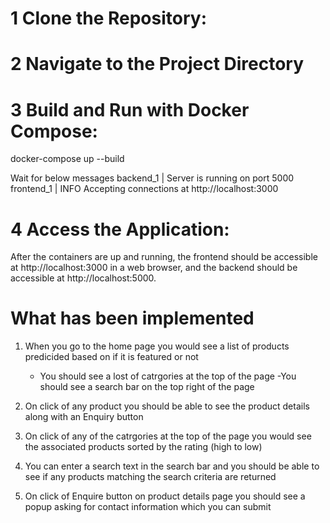 # 1 Clone the Repository:

# 2 Navigate to the Project Directory

# 3 Build and Run with Docker Compose:
docker-compose up --build

Wait for below messages
backend_1   | Server is running on port 5000
frontend_1  |  INFO  Accepting connections at http://localhost:3000

# 4 Access the Application:
After the containers are up and running, the frontend should be accessible at http://localhost:3000 in a web browser, and the backend should be accessible at http://localhost:5000.

# What has been implemented
1. When you go to the home page you would see a list of products predicided based on if it is featured or not
    - You should see a lost of catrgories at the top of the page
    -You should see a search bar on the top right of the page

2. On click of any product you should be able to see the product details along with an Enquiry button

3. On click of any of the catrgories at the top of the page you would see the associated products sorted by the rating (high to low)

4. You can enter a search text in the search bar and you should be able to see if any products matching the search criteria are returned

5. On click of Enquire button on product details page you should see a popup asking for contact information which you can submit
